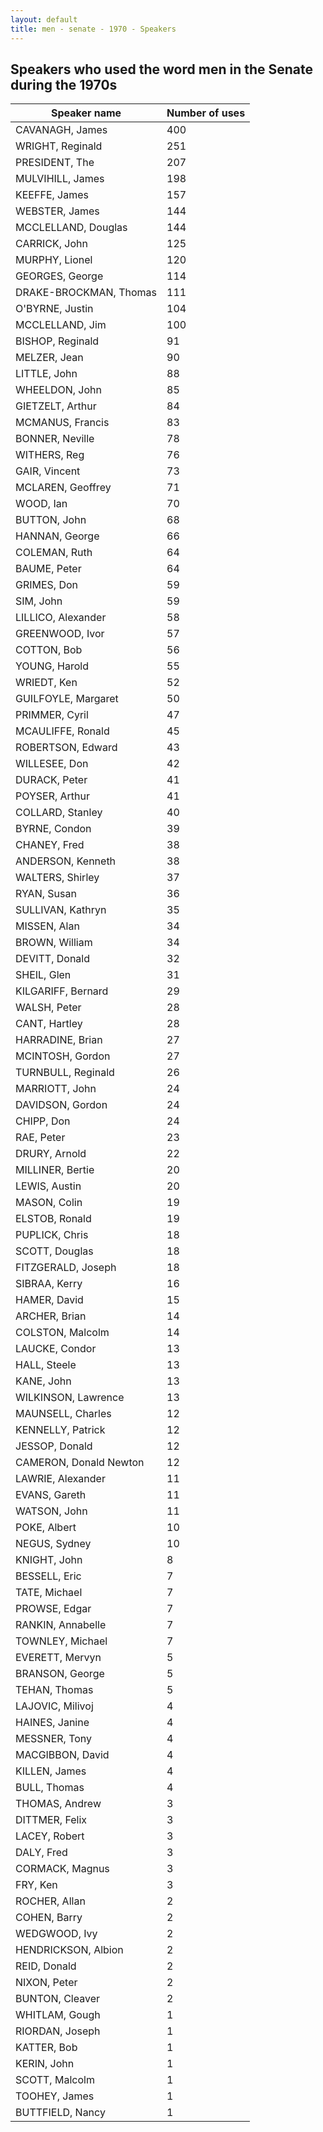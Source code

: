 ```yaml
---
layout: default
title: men - senate - 1970 - Speakers
---
```

## Speakers who used the word **men** in the Senate during the 1970s

| Speaker name | Number of uses |
|--------------|----------------|
|CAVANAGH, James|400|
|WRIGHT, Reginald|251|
|PRESIDENT, The|207|
|MULVIHILL, James|198|
|KEEFFE, James|157|
|WEBSTER, James|144|
|MCCLELLAND, Douglas|144|
|CARRICK, John|125|
|MURPHY, Lionel|120|
|GEORGES, George|114|
|DRAKE-BROCKMAN, Thomas|111|
|O'BYRNE, Justin|104|
|MCCLELLAND, Jim|100|
|BISHOP, Reginald|91|
|MELZER, Jean|90|
|LITTLE, John|88|
|WHEELDON, John|85|
|GIETZELT, Arthur|84|
|MCMANUS, Francis|83|
|BONNER, Neville|78|
|WITHERS, Reg|76|
|GAIR, Vincent|73|
|MCLAREN, Geoffrey|71|
|WOOD, Ian|70|
|BUTTON, John|68|
|HANNAN, George|66|
|COLEMAN, Ruth|64|
|BAUME, Peter|64|
|GRIMES, Don|59|
|SIM, John|59|
|LILLICO, Alexander|58|
|GREENWOOD, Ivor|57|
|COTTON, Bob|56|
|YOUNG, Harold|55|
|WRIEDT, Ken|52|
|GUILFOYLE, Margaret|50|
|PRIMMER, Cyril|47|
|MCAULIFFE, Ronald|45|
|ROBERTSON, Edward|43|
|WILLESEE, Don|42|
|DURACK, Peter|41|
|POYSER, Arthur|41|
|COLLARD, Stanley|40|
|BYRNE, Condon|39|
|CHANEY, Fred|38|
|ANDERSON, Kenneth|38|
|WALTERS, Shirley|37|
|RYAN, Susan|36|
|SULLIVAN, Kathryn|35|
|MISSEN, Alan|34|
|BROWN, William|34|
|DEVITT, Donald|32|
|SHEIL, Glen|31|
|KILGARIFF, Bernard|29|
|WALSH, Peter|28|
|CANT, Hartley|28|
|HARRADINE, Brian|27|
|MCINTOSH, Gordon|27|
|TURNBULL, Reginald|26|
|MARRIOTT, John|24|
|DAVIDSON, Gordon|24|
|CHIPP, Don|24|
|RAE, Peter|23|
|DRURY, Arnold|22|
|MILLINER, Bertie|20|
|LEWIS, Austin|20|
|MASON, Colin|19|
|ELSTOB, Ronald|19|
|PUPLICK, Chris|18|
|SCOTT, Douglas|18|
|FITZGERALD, Joseph|18|
|SIBRAA, Kerry|16|
|HAMER, David|15|
|ARCHER, Brian|14|
|COLSTON, Malcolm|14|
|LAUCKE, Condor|13|
|HALL, Steele|13|
|KANE, John|13|
|WILKINSON, Lawrence|13|
|MAUNSELL, Charles|12|
|KENNELLY, Patrick|12|
|JESSOP, Donald|12|
|CAMERON, Donald Newton|12|
|LAWRIE, Alexander|11|
|EVANS, Gareth|11|
|WATSON, John|11|
|POKE, Albert|10|
|NEGUS, Sydney|10|
|KNIGHT, John|8|
|BESSELL, Eric|7|
|TATE, Michael|7|
|PROWSE, Edgar|7|
|RANKIN, Annabelle|7|
|TOWNLEY, Michael|7|
|EVERETT, Mervyn|5|
|BRANSON, George|5|
|TEHAN, Thomas|5|
|LAJOVIC, Milivoj|4|
|HAINES, Janine|4|
|MESSNER, Tony|4|
|MACGIBBON, David|4|
|KILLEN, James|4|
|BULL, Thomas|4|
|THOMAS, Andrew|3|
|DITTMER, Felix|3|
|LACEY, Robert|3|
|DALY, Fred|3|
|CORMACK, Magnus|3|
|FRY, Ken|3|
|ROCHER, Allan|2|
|COHEN, Barry|2|
|WEDGWOOD, Ivy|2|
|HENDRICKSON, Albion|2|
|REID, Donald|2|
|NIXON, Peter|2|
|BUNTON, Cleaver|2|
|WHITLAM, Gough|1|
|RIORDAN, Joseph|1|
|KATTER, Bob|1|
|KERIN, John|1|
|SCOTT, Malcolm|1|
|TOOHEY, James|1|
|BUTTFIELD, Nancy|1|
